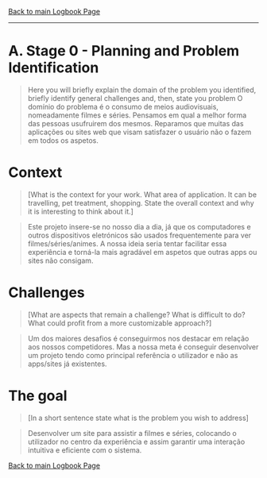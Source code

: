 [Back to main Logbook Page](../hci_logbook.md)

---


# A. Stage 0 - Planning and Problem Identification
>	Here you will briefly explain the domain of the problem you identified, briefly identify general challenges and, then, state you problem
O domínio do problema é o consumo de meios audiovisuais, nomeadamente filmes e séries.
Pensamos em qual a melhor forma das pessoas usufruirem dos mesmos. 
Reparamos que muitas das aplicações ou sites web que visam satisfazer o usuário não o fazem em todos os aspetos.

# Context
>   [What is the context for your work. What area of application. It can be travelling, pet treatment, shopping. State the overall context and why it is interesting to think about it.]

>	Este projeto insere-se no nosso dia a dia, já que os computadores e outros dispositivos eletrónicos são usados frequentemente para ver filmes/séries/animes. A nossa ideia seria tentar facilitar essa experiência e torná-la mais agradável em aspetos que outras apps ou sites não consigam.

# Challenges
>   [What are aspects that remain a challenge? What is difficult to do? What could profit from a more customizable approach?]

>   Um dos maiores desafios é conseguirmos nos destacar em relação aos nossos competidores. Mas a nossa meta é conseguir desenvolver um projeto tendo como principal referência o utilizador e não as apps/sites já existentes.

# The goal
>   [In a short sentence state what is the problem you wish to address]

>   Desenvolver um site para assistir a filmes e séries, colocando o utilizador no centro da experiência e assim garantir uma interação intuitiva e eficiente com o sistema.

[Back to main Logbook Page](hci_logbook.md)